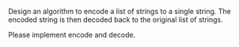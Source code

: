 Design an algorithm to encode a list of strings to a single string. The encoded string is then decoded back to the original list of strings.

Please implement encode and decode.